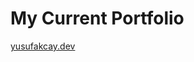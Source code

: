 <h1>My Current Portfolio</h1>
<a href="https://twitter.com/yusufakcay22" target="blank">yusufakcay.dev</a>
